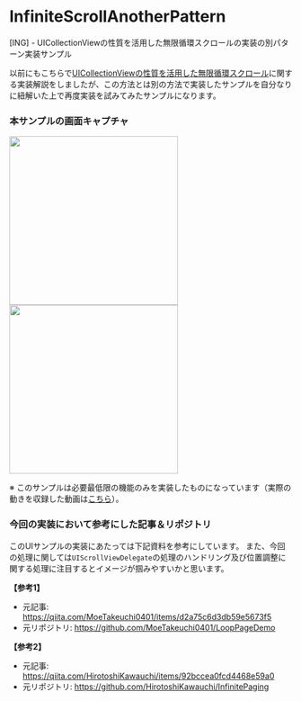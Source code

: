 # InfiniteScrollAnotherPattern
[ING] - UICollectionViewの性質を活用した無限循環スクロールの実装の別パターン実装サンプル

以前にもこちらで[UICollectionViewの性質を活用した無限循環スクロール](https://qiita.com/fumiyasac@github/items/af4fed8ea4d0b94e6bc4)に関する実装解説をしましたが、この方法とは別の方法で実装したサンプルを自分なりに紐解いた上で再度実装を試みてみたサンプルになります。

### 本サンプルの画面キャプチャ

<img width="300" src="https://user-images.githubusercontent.com/949561/118068410-4ca5a300-b3dd-11eb-9af7-bc67064e8c61.png"> <img width="300" src="https://user-images.githubusercontent.com/949561/118068417-4fa09380-b3dd-11eb-9a52-44fd37c7026a.png">

※ このサンプルは必要最低限の機能のみを実装したものになっています（実際の動きを収録した動画は[こちら](https://www.facebook.com/fumiya.sakai.37/videos/4399338563462119)）。

### 今回の実装において参考にした記事＆リポジトリ

このUIサンプルの実装にあたっては下記資料を参考にしています。
また、今回の処理に関しては`UIScrollViewDelegate`の処理のハンドリング及び位置調整に関する処理に注目するとイメージが掴みやすいかと思います。

__【参考1】__
- 元記事: https://qiita.com/MoeTakeuchi0401/items/d2a75c6d3db59e5673f5
- 元リポジトリ: https://github.com/MoeTakeuchi0401/LoopPageDemo

__【参考2】__
- 元記事: https://qiita.com/HirotoshiKawauchi/items/92bccea0fcd4468e59a0
- 元リポジトリ: https://github.com/HirotoshiKawauchi/InfinitePaging
